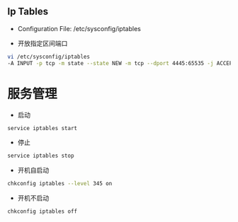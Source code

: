 Ip Tables
---
- Configuration File: /etc/sysconfig/iptables

- 开放指定区间端口
``` bash
vi /etc/sysconfig/iptables
-A INPUT -p tcp -m state --state NEW -m tcp --dport 4445:65535 -j ACCEPT
```

# 服务管理
- 启动
``` bash
service iptables start
```

- 停止
``` bash
service iptables stop
```

- 开机自启动
``` bash
chkconfig iptables --level 345 on
```

- 开机不启动
``` bash
chkconfig iptables off
```
